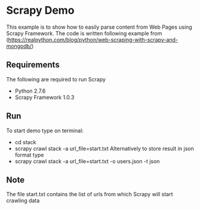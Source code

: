 # Scrapy Demo #
This example is to show how to easily parse content from Web Pages using Scrapy Framework. 
The code is written following example from (https://realpython.com/blog/python/web-scraping-with-scrapy-and-mongodb/)

## Requirements ##
The following are required to run Scrapy
* Python 2.7.6
* Scrapy Framework 1.0.3

## Run ##
To start demo type on terminal:
* cd stack
* scrapy crawl stack -a url_file=start.txt 
Alternatively to store result in json format type
* scrapy crawl stack -a url_file=start.txt -o users.json -t json 

## Note ##
The file start.txt contains the list of urls from which Scrapy will start crawling data
